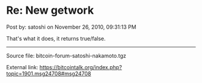 # Re: New getwork

Post by: satoshi on November 26, 2010, 09:31:13 PM

That's what it does, it returns true/false.

---

Source file: bitcoin-forum-satoshi-nakamoto.tgz

External link: https://bitcointalk.org/index.php?topic=1901.msg24708#msg24708
